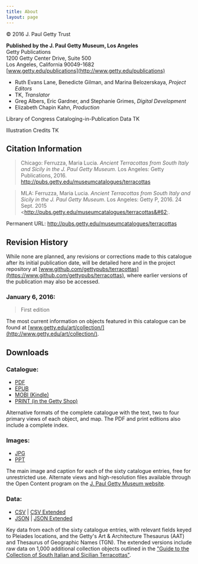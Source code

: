 ```yaml
---
title: About
layout: page
---
```

© 2016 J. Paul Getty Trust

**Published by the J. Paul Getty Museum, Los Angeles**<br />
Getty Publications<br />
1200 Getty Center Drive, Suite 500<br />
Los Angeles, California 90049-1682<br />
[www.getty.edu/publications](http://www.getty.edu/publications)

- Ruth Evans Lane, Benedicte Gilman, and Marina Belozerskaya, *Project Editors*
- TK, *Translator*
- Greg Albers, Eric Gardner, and Stephanie Grimes, *Digital Development*
- Elizabeth Chapin Kahn, *Production*

Library of Congress Cataloging-in-Publication Data TK

Illustration Credits TK

## Citation Information

> Chicago: Ferruzza, Maria Lucia. *Ancient Terracottas from South Italy and Sicily in the J. Paul Getty Museum*. Los Angeles: Getty Publications, 2016. http://pubs.getty.edu/museumcatalogues/terracottas

> MLA: Ferruzza, Maria Lucia. *Ancient Terracottas from South Italy and Sicily in the J. Paul Getty Museum*. Los Angeles: Getty P, 2016. 24 Sept. 2015 &#60;http://pubs.getty.edu/museumcatalogues/terracottas&#62;.

Permanent URL: http://pubs.getty.edu/museumcatalogues/terracottas

## Revision History

While none are planned, any revisions or corrections made to this catalogue after its initial publication date, will be detailed here and in the project repository at [www.github.com/gettypubs/terracottas](https://www.github.com/gettypubs/terracottas), where earlier versions of the publication may also be accessed.

### January 6, 2016:

> First edition

The most current information on objects featured in this catalogue can be found at [www.getty.edu/art/collection/](http://www.getty.edu/art/collection/).

## Downloads

### Catalogue:

- [PDF](assets/downloads/AncientTerracottas_Ferruzza.pdf)
- [EPUB](assets/downloads/AncientTerracottas_Ferruzza.epub)
- [MOBI (Kindle)](assets/downloads/AncientTerracottas_Ferruzza.mobi)
- [PRINT (in the Getty Shop)](http://shop.getty.edu/products/ancient-terracottas-from-south-italy-and-sicily-in-the-j-paul-getty-museum-978-1606061237)

Alternative formats of the complete catalogue with the text, two to four primary views of each object, and map. The PDF and print editions also include a complete index.

### Images:

- [JPG](assets/downloads/AncientTerracottas_Ferruzza_Images.zip)
- [PPT](assets/downloads/AncientTerracottas_Ferruzza_Images.ppt)

The main image and caption for each of the sixty catalogue entries, free for unrestricted use. Alternate views and high-resolution files available through the Open Content program on the [J. Paul Getty Museum website](http://www.getty.edu/art/collection/).

### Data:

- [CSV](assets/downloads/AncientTerracottas_Ferruzza_Data.csv) | [CSV Extended](assets/downloads/AncientTerracottas_Ferruzza_Data_Extended.csv)
- [JSON](assets/downloads/AncientTerracottas_Ferruzza_Data.json) | [JSON Extended](assets/downloads/AncientTerracottas_Ferruzza_Data_Extended.json)

Key data from each of the sixty catalogue entries, with relevant fields keyed to Pleiades locations, and the Getty's Art & Architecture Thesaurus (AAT) and Thesaurus of Geographic Names (TGN). The extended versions include raw data on 1,000 additional collection objects outlined in the ["Guide to the Collection of South Italian and Sicilian Terracottas"](frontmatter/guide/).
